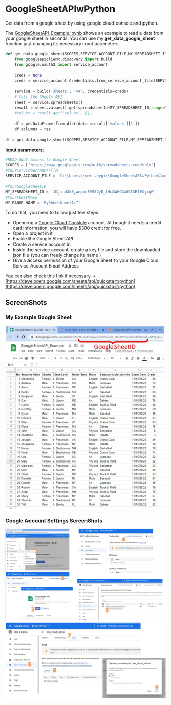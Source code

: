 # GoogleSheetAPIwPython
Get data from a google sheet by using google cloud console and python.

The [GoogleSheetAPI_Example.ipynb](https://github.com/merteygi/GoogleSheetAPIwPython/blob/main/GoogleSheetAPI_Example.ipynb) shows an example to read a data from your google sheet in seconds. You can use my <b>get_data_google_sheet</b> function just changing its necessary input paremeters. <br>

```python
def get_data_google_sheet(SCOPES,SERVICE_ACCOUNT_FILE,MY_SPREADSHEET_ID,MY_RANGE_NAME):
    from googleapiclient.discovery import build
    from google.oauth2 import service_account

    creds = None
    creds = service_account.Credentials.from_service_account_file(SERVICE_ACCOUNT_FILE, scopes=SCOPES)

    service = build('sheets', 'v4', credentials=creds)
    # Call the Sheets API
    sheet = service.spreadsheets()
    result = sheet.values().get(spreadsheetId=MY_SPREADSHEET_ID,range=MY_RANGE_NAME).execute()
    #values = result.get('values', [])

    df = pd.DataFrame.from_dict(data =result['values'][1:])
    df.columns = res

df = get_data_google_sheet(SCOPES,SERVICE_ACCOUNT_FILE,MY_SPREADSHEET_ID,MY_RANGE_NAME)
```
<b>input parameters</b>;
```python
#READ-ONLY Access to Google Sheet
SCOPES = ['https://www.googleapis.com/auth/spreadsheets.readonly']
#YourServiceAccountFile
SERVICE_ACCOUNT_FILE = 'C:\\Users\\mert.eygi\\GoogleSheetAPIwPython\\my_google_cloud_key.json'

#YourGoogleSheetID 
MY_SPREADSHEET_ID = '1K_snd3k8jwepweEV552yD_1HcXWHGGa0QI3EI0tjcqE'
#YourSheetName
MY_RANGE_NAME = 'MySheetName!A:I'
```

To do that, you need to follow just few steps.
* Openning a  [Google Cloud Conslole](https://console.cloud.google.com/) account. Although it needs a credit card information, you will have $300 credit for free.
* Open a project in it
* Enable the Google Sheet API
* Create a service account in 
* Inside the service account, create a key file and store the downloaded json file (you can freely change its name ) 
* Give a access permission of your Google Sheet to your Google Cloud Service Account Email Address

You can also check this link if necessary -> [https://developers.google.com/sheets/api/quickstart/python](https://developers.google.com/sheets/api/quickstart/python)


## ScreenShots 
### My Example Google Sheet 
![Screenshot](MyGoogleSheet.JPG)
### Google Account Settings ScreenShots
![Screenshot](GoogleCloudConsoleSettings_1.JPG)
![Screenshot](GoogleCloudConsoleSettings_2.JPG)
